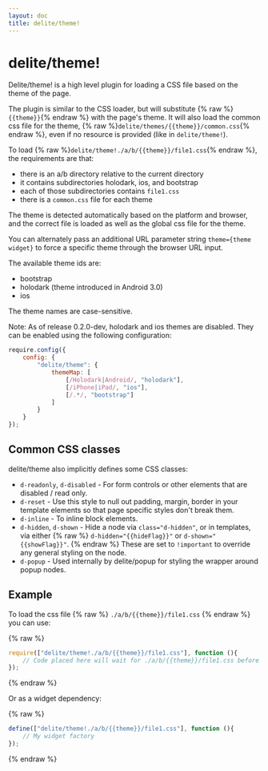 ```yaml
---
layout: doc
title: delite/theme!
---
```


# delite/theme!

Delite/theme! is a high level plugin for loading a CSS file based on the theme of the page.

The plugin is similar to the CSS loader, but will substitute {% raw %}`{{theme}}`{% endraw %} with the page's theme.
It will also load the common css file for the theme, {% raw %}`delite/themes/{{theme}}/common.css`{% endraw %},
even if no resource is provided (like in `delite/theme!`).


To load {% raw %}`delite/theme!./a/b/{{theme}}/file1.css`{% endraw %}, the requirements are that:

- there is an a/b directory relative to the current directory
- it contains subdirectories holodark, ios, and bootstrap
- each of those subdirectories contains `file1.css`
- there is a `common.css` file for each theme

The theme is detected automatically based on the platform and browser,
and the correct file is loaded as well as the global css file for the theme.

You can alternately pass an additional URL parameter string
`theme={theme widget}` to force a specific theme through the browser
URL input.

The available theme ids are:

- bootstrap
- holodark (theme introduced in Android 3.0)
- ios

The theme names are case-sensitive.

Note: As of release 0.2.0-dev, holodark and ios themes are disabled.
They can be enabled using the following configuration:

```js
require.config({
	config: {
		"delite/theme": {
			themeMap: [
				[/Holodark|Android/, "holodark"],
				[/iPhone|iPad/, "ios"],
				[/.*/, "bootstrap"]
			]
		}
	}
});
```

## Common CSS classes

delite/theme also implicitly defines some CSS classes:

- `d-readonly`, `d-disabled` - For form controls or other elements that are disabled / read only.
- `d-reset` - Use this style to null out padding, margin, border in your template elements
   so that page specific styles don't break them.
- `d-inline` - To inline block elements.
- `d-hidden`, `d-shown` - Hide a node via `class="d-hidden"`, or in templates,
   via either {% raw %} `d-hidden="{{hideFlag}}"` or `d-shown="{{showFlag}}"`. {% endraw %}
   These are set to `!important` to override any general styling on the node.
- `d-popup` - Used internally by delite/popup for styling the wrapper around popup nodes.

## Example

To load the css file {% raw %} `./a/b/{{theme}}/file1.css` {% endraw %} you can use:

{% raw %}
```js
require(["delite/theme!./a/b/{{theme}}/file1.css"], function (){
	// Code placed here will wait for ./a/b/{{theme}}/file1.css before running.
});
```
{% endraw %}

Or as a widget dependency:

{% raw %}
```js
define(["delite/theme!./a/b/{{theme}}/file1.css"], function (){
	// My widget factory
});
```
{% endraw %}